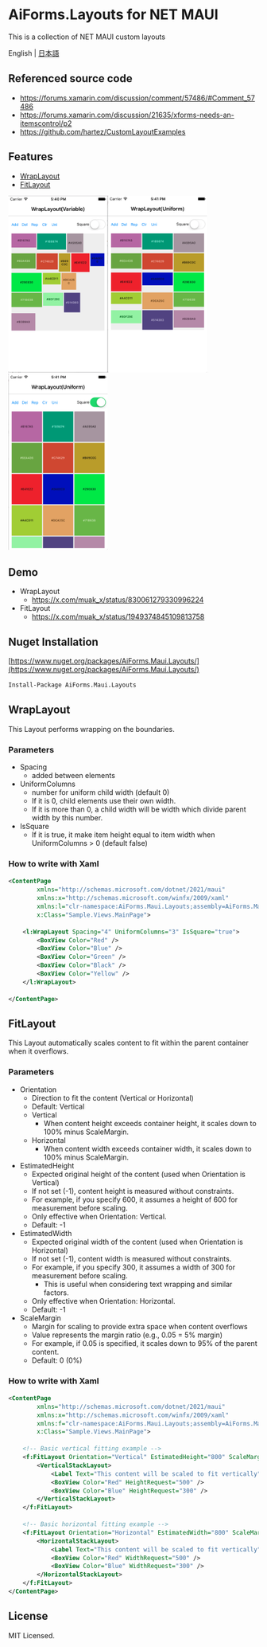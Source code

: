# AiForms.Layouts for NET MAUI

This is a collection of NET MAUI custom layouts

English | [日本語](README.ja.md)

## Referenced source code

* https://forums.xamarin.com/discussion/comment/57486/#Comment_57486
* https://forums.xamarin.com/discussion/21635/xforms-needs-an-itemscontrol/p2
* https://github.com/hartez/CustomLayoutExamples

## Features

* [WrapLayout](#wraplayout)
* [FitLayout](#fitlayout)

<img src="images/1.png" width=200 /><img src="images/2.png" width=200 /><img src="images/3.png" width=200 />

## Demo

- WrapLayout
  - https://x.com/muak_x/status/830061279330996224
- FitLayout
  - https://x.com/muak_x/status/1949374845109813758

## Nuget Installation

[https://www.nuget.org/packages/AiForms.Maui.Layouts/](https://www.nuget.org/packages/AiForms.Maui.Layouts/)

```bash
Install-Package AiForms.Maui.Layouts
```


## WrapLayout

This Layout performs wrapping on the boundaries.

### Parameters

* Spacing
    * added between elements
* UniformColumns
    * number for uniform child width (default 0)
    * If it is 0, child elements use their own width.
    * If it is more than 0, a child width will be width which divide parent width by this number.
* IsSquare
    * If it is true, it make item height equal to item width when UniformColumns > 0 (default false)

### How to write with Xaml

```xml
<ContentPage
		xmlns="http://schemas.microsoft.com/dotnet/2021/maui"
		xmlns:x="http://schemas.microsoft.com/winfx/2009/xaml"
		xmlns:l="clr-namespace:AiForms.Maui.Layouts;assembly=AiForms.Maui.Layouts"
		x:Class="Sample.Views.MainPage">

    <l:WrapLayout Spacing="4" UniformColumns="3" IsSquare="true">
    	<BoxView Color="Red" />
        <BoxView Color="Blue" />
        <BoxView Color="Green" />
        <BoxView Color="Black" />
        <BoxView Color="Yellow" />
    </l:WrapLayout>

</ContentPage>
```

## FitLayout

This Layout automatically scales content to fit within the parent container when it overflows.

### Parameters

* Orientation
    * Direction to fit the content (Vertical or Horizontal)
    * Default: Vertical
    * Vertical
        * When content height exceeds container height, it scales down to 100% minus ScaleMargin.
    * Horizontal
        * When content width exceeds container width, it scales down to 100% minus ScaleMargin.
* EstimatedHeight
    * Expected original height of the content (used when Orientation is Vertical)
    * If not set (-1), content height is measured without constraints.
    * For example, if you specify 600, it assumes a height of 600 for measurement before scaling.
    * Only effective when Orientation: Vertical.
    * Default: -1
* EstimatedWidth
    * Expected original width of the content (used when Orientation is Horizontal)
    * If not set (-1), content width is measured without constraints.
    * For example, if you specify 300, it assumes a width of 300 for measurement before scaling.
        * This is useful when considering text wrapping and similar factors.
    * Only effective when Orientation: Horizontal.
    * Default: -1
* ScaleMargin
    * Margin for scaling to provide extra space when content overflows
    * Value represents the margin ratio (e.g., 0.05 = 5% margin)
    * For example, if 0.05 is specified, it scales down to 95% of the parent content.
    * Default: 0 (0%)

### How to write with Xaml

```xml
<ContentPage
		xmlns="http://schemas.microsoft.com/dotnet/2021/maui"
		xmlns:x="http://schemas.microsoft.com/winfx/2009/xaml"
		xmlns:f="clr-namespace:AiForms.Maui.Layouts;assembly=AiForms.Maui.Layouts"
		x:Class="Sample.Views.MainPage">

    <!-- Basic vertical fitting example -->
    <f:FitLayout Orientation="Vertical" EstimatedHeight="800" ScaleMargin="0.05">
        <VerticalStackLayout>
            <Label Text="This content will be scaled to fit vertically" />
            <BoxView Color="Red" HeightRequest="500" />
            <BoxView Color="Blue" HeightRequest="300" />
        </VerticalStackLayout>
    </f:FitLayout>    

    <!-- Basic horizontal fitting example -->
    <f:FitLayout Orientation="Horizontal" EstimatedWidth="800" ScaleMargin="0.05">
        <HorizontalStackLayout>
            <Label Text="This content will be scaled to fit vertically" />
            <BoxView Color="Red" WidthRequest="500" />
            <BoxView Color="Blue" WidthRequest="300" />
        </HorizontalStackLayout>
    </f:FitLayout> 
</ContentPage>
```

## License

MIT Licensed.
